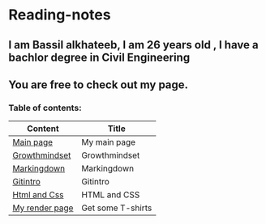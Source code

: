 # Reading-notes
## I am Bassil alkhateeb, I am 26 years old , I have a bachlor degree in Civil Engineering
## You are free to check out my page.
### **Table of contents:**
| Content |   Title    |
| ------- | ---------- |
|  [Main page](https://github.com/Bassilalkhateeb) | My main page |
| [Growthmindset](https://bassilalkhateeb.github.io/reading-repo/growthmindset) | Growthmindset |
| [Markingdown](https://bassilalkhateeb.github.io/reading-repo/markingdown) | Markingdown |
| [Gitintro](https://bassilalkhateeb.github.io/reading-repo/Gitintro) | Gitintro |
| [Html and Css](https://bassilalkhateeb.github.io/reading-repo/html) | HTML and CSS |
| [My render page](https://bassilalkhateeb.github.io/lab03/) | Get some T-shirts |